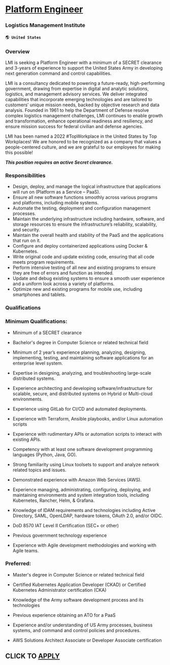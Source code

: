 # [Platform Engineer](https://www.remotewlb.com/apply/platform-engineer-63027)  
### Logistics Management Institute  
#### `🌎 United States`  

### Overview

LMI is seeking a Platform Engineer with a minimum of a SECRET clearance and 3-years of experience to support the United States Army in developing next generation command and control capabilities.

LMI is a consultancy dedicated to powering a future-ready, high-performing government, drawing from expertise in digital and analytic solutions, logistics, and management advisory services. We deliver integrated capabilities that incorporate emerging technologies and are tailored to customers’ unique mission needs, backed by objective research and data analysis. Founded in 1961 to help the Department of Defense resolve complex logistics management challenges, LMI continues to enable growth and transformation, enhance operational readiness and resiliency, and ensure mission success for federal civilian and defense agencies.

LMI has been named a 2022 #TopWorkplace in the United States by Top Workplaces! We are honored to be recognized as a company that values a people-centered culture, and we are grateful to our employees for making this possible!

**_This position requires an active Secret clearance._**

### Responsibilities

  * Design, deploy, and manage the logical infrastructure that applications will run on (Platform as a Service – PaaS). 
  * Ensure all new software functions smoothly across various programs and platforms, including mobile systems. 
  * Automate the testing, deployment and configuration management processes. 
  * Maintain the underlying infrastructure including hardware, software, and storage resources to ensure the infrastructure’s reliability, scalability, and security. 
  * Maintain the overall health and stability of the PaaS and the applications that run on it. 
  * Configure and deploy containerized applications using Docker & Kubernetes. 
  * Write original code and update existing code, ensuring that all code meets program requirements. 
  * Perform intensive testing of all new and existing programs to ensure they are free of errors and function as intended. 
  * Update and debug existing systems to ensure a smooth user experience and a uniform look across a variety of platforms. 
  * Optimize new and existing programs for mobile use, including smartphones and tablets. 

### Qualifications

### Minimum Qualifications:

  * Minimum of a SECRET clearance 

  * Bachelor's degree in Computer Science or related technical field 
  * Minimum of 2 year’s experience planning, analyzing, designing, implementing, testing, and maintaining software applications for an enterprise level system. 
  * Expertise in designing, analyzing, and troubleshooting large-scale distributed systems. 
  * Experience architecting and developing software/infrastructure for scalable, secure, and distributed systems on Hybrid or Multi-cloud environments. 
  * Experience using GitLab for CI/CD and automated deployments. 
  * Experience with Terraform, Ansible playbooks, and/or Linux automation scripts 
  * Experience with rudimentary APIs or automation scripts to interact with existing APIs. 
  * Competency with at least one software development programming languages (Python, Java, GO). 
  * Strong familiarity using Linux toolsets to support and analyze network related topics and issues. 
  * Demonstrated experience with Amazon Web Services (AWS). 
  * Experience managing, administrating, configuring, deploying, and maintaining environments and system integration tools, including Kubernetes, Rancher, Helm, & Grafana. 
  * Knowledge of IDAM requirements and technologies including Active Directory, SAML, OpenLDAP, hardware tokens, OAuth 2.0, and/or OIDC. 
  * DoD 8570 IAT Level II Certification (SEC+ or other) 
  * Previous government technology experience 
  * Experience with Agile development methodologies and working with Agile teams. 

### Preferred:

  * Master's degree in Computer Science or related technical field 

  * Certified Kubernetes Application Developer (CKAD) or Certified Kubernetes Administrator certification (CKA) 
  * Knowledge of the Army software development process and its technologies 
  * Previous experience obtaining an ATO for a PaaS 
  * Experience and/or understanding of US Army processes, business systems, and command and control policies and procedures. 
  * AWS Solutions Architect Associate or Developer Associate certification 

  
## CLICK TO [APPLY](https://www.remotewlb.com/apply/platform-engineer-63027)

